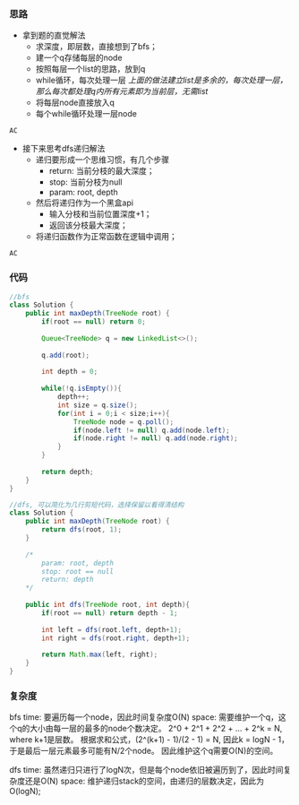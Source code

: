 ### 思路

- 拿到题的直觉解法
    - 求深度，即层数，直接想到了bfs；
    - 建一个q存储每层的node
    - 按照每层一个list的思路，放到q
    - while循环，每次处理一层
    *上面的做法建立list是多余的，每次处理一层，那么每次都处理q内所有元素即为当前层，无需list*
    - 将每层node直接放入q
    - 每个while循环处理一层node

`AC`

- 接下来思考dfs递归解法
    - 递归要形成一个思维习惯，有几个步骤
        - return: 当前分枝的最大深度；
        - stop: 当前分枝为null
        - param: root, depth
    - 然后将递归作为一个黑盒api
        - 输入分枝和当前位置深度+1；
        - 返回该分枝最大深度；
    - 将递归函数作为正常函数在逻辑中调用；

`AC`


### 代码
```java
//bfs
class Solution {
    public int maxDepth(TreeNode root) {
        if(root == null) return 0;
        
        Queue<TreeNode> q = new LinkedList<>();
        
        q.add(root);
        
        int depth = 0;
        
        while(!q.isEmpty()){
            depth++;
            int size = q.size();
            for(int i = 0;i < size;i++){
                TreeNode node = q.poll();
                if(node.left != null) q.add(node.left);
                if(node.right != null) q.add(node.right);
            }
        }
        
        return depth;
    }
}

//dfs, 可以简化为几行剪短代码，选择保留以看得清结构
class Solution {
    public int maxDepth(TreeNode root) {
        return dfs(root, 1);
    }
    
    /*
        param: root, depth
        stop: root == null
        return: depth
    */
    
    public int dfs(TreeNode root, int depth){
        if(root == null) return depth - 1;
        
        int left = dfs(root.left, depth+1);
        int right = dfs(root.right, depth+1);
        
        return Math.max(left, right);
    }
}
```

### 复杂度

bfs
time: 要遍历每一个node，因此时间复杂度O(N)
space: 需要维护一个q，这个q的大小由每一层的最多的node个数决定。
2^0 + 2^1 + 2^2 + ... + 2^k = N, where k+1是层数。
根据求和公式，(2^(k+1) - 1)/(2 - 1) = N, 
因此k = logN  - 1，于是最后一层元素最多可能有N/2个node。
因此维护这个q需要O(N)的空间。

dfs
time: 虽然递归只进行了logN次，但是每个node依旧被遍历到了，因此时间复杂度还是O(N)
space: 维护递归stack的空间，由递归的层数决定，因此为O(logN);